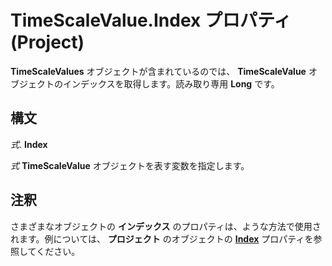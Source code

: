 
# TimeScaleValue.Index プロパティ (Project)

 **TimeScaleValues** オブジェクトが含まれているのでは、 **TimeScaleValue** オブジェクトのインデックスを取得します。読み取り専用 **Long** です。


## 構文

 _式_. **Index**

 _式_ **TimeScaleValue** オブジェクトを表す変数を指定します。


## 注釈

さまざまなオブジェクトの **インデックス** のプロパティは、ような方法で使用されます。例については、 **プロジェクト** のオブジェクトの **[Index](1213f55b-aca0-76ee-2e8a-2442a2c576e1.md)** プロパティを参照してください。

